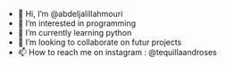 - 👋 Hi, I’m @abdeljalillahmouri
- 👀 I’m interested in programming 
- 🌱 I’m currently learning python
- 💞️ I’m looking to collaborate on futur projects
- 📫 How to reach me on instagram : @tequillaandroses

<!---
abdeljalillahmouri/abdeljalillahmouri is a ✨ special ✨ repository because its `README.md` (this file) appears on your GitHub profile.
You can click the Preview link to take a look at your changes.
--->
